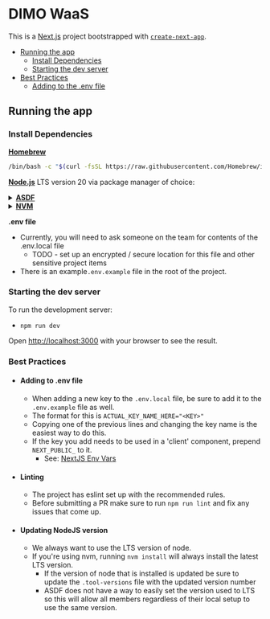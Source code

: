 # DIMO WaaS

This is a [Next.js](https://nextjs.org/) project bootstrapped with [`create-next-app`](https://github.com/vercel/next.js/tree/canary/packages/create-next-app).

- [Running the app](#running-the-app)
  - [Install Dependencies](#install-dependencies)
  - [Starting the dev server](#starting-the-dev-server)
- [Best Practices](#best-practices)
  - [Adding to the .env file]()

## Running the app

### Install Dependencies

[**Homebrew**](https://brew.sh/)

```bash
/bin/bash -c "$(curl -fsSL https://raw.githubusercontent.com/Homebrew/install/HEAD/install.sh)"
```

[**Node.js**](https://nodejs.org/en/about/previous-releases) LTS version 20 via package manager of choice:

[//]: # (ASDF collapsable)
<details>
<summary><a href="https://asdf-vm.com/guide/getting-started.html#getting-started"><b>ASDF</b></a></summary>

  - Follow the steps in the linked guide for latest instructions on installing asdf for the most up to date instructions
  - TL;DR 
    - ```bash
       brew install coreutils curl git
      ```
       ^ asdf dependencies
    - ```bash 
       git clone https://github.com/asdf-vm/asdf.git ~/.asdf --branch v0.14.0
      ```
      ^^ verify the branch version as it is likely to change 
      over time
    - You can also use Homebrew to install asdf but the git method is recommended
      - ```bash
        brew install asdf
        ```
    - [update your rc file to add asdf to your shell path](https://asdf-vm.com/guide/getting-started.html#_3-install-asdf)
      - MacOS default shell is zsh since Catalina
    - Install [**asdf-nodejs**](https://github.com/asdf-vm/asdf-nodejs) plugin
      - ```bash
         asdf plugin add nodejs https://github.com/asdf-vm/asdf-nodejs.git
        ```
      - Current LTS is [20.13.1](https://endoflife.date/nodejs)
        - ```bash 
           asdf install nodejs 20.13.1
          ```
</details>

[//]: # (NVM collapsable)
<details>
<summary><a href="https://github.com/nvm-sh/nvm"><b>NVM</b></a></summary>


   - ```bash
      curl -o- https://raw.githubusercontent.com/nvm-sh/nvm/v0.39.7/install.sh | bash
     ```

   - Add the following to your `~/.bash_profile`, `~/.zshrc`, `~/.profile`, or `~/.bashrc`:
     - ```bash
       export NVM_DIR="$([ -z "${XDG_CONFIG_HOME-}" ] && printf %s "${HOME}/.nvm" || printf %s "${XDG_CONFIG_HOME}/nvm")" [ -s "$NVM_DIR/nvm.sh" ] && \. "$NVM_DIR/nvm.sh" # This loads nvm
       ``` 
   - Then install current LTS version of node, using the [.nvmrc](https://github.com/nvm-sh/nvm#nvmrc) file already in the project by running:
     - ```bash
       nvm install
       ```
       
</details>

**.env file**
  - Currently, you will need to ask someone on the team for contents of the .env.local file
    - TODO - set up an encrypted / secure location for this file and other sensitive project items
  - There is an example`.env.example` file in the root of the project.

### Starting the dev server
To run the development server:

- `npm run dev`

Open [http://localhost:3000](http://localhost:3000) with your browser to see the result.

### Best Practices

- #### **Adding to .env file**
  - When adding a new key to the `.env.local` file, be sure to add it to the `.env.example` file as well.
  - The format for this is `ACTUAL_KEY_NAME_HERE="<KEY>"`
  - Copying one of the previous lines and changing the key name is the easiest way to do this.
  - If the key you add needs to be used in a 'client' component, prepend `NEXT_PUBLIC_` to it.
    - See: [NextJS Env Vars](https://nextjs.org/docs/app/building-your-application/configuring/environment-variables)

- #### **Linting**
  - The project has eslint set up with the recommended rules.
  - Before submitting a PR make sure to run `npm run lint` and fix any issues that come up.

- #### **Updating NodeJS version**
  - We always want to use the LTS version of node.
  - If you're using nvm, running `nvm install` will always install the latest LTS version.  
    - If the version of node that is installed is updated be sure to update the `.tool-versions` file with the updated version number
    - ASDF does not have a way to easily set the version used to LTS so this will allow all members regardless of their local setup to use the same version.
